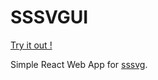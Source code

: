 # SSSVGUI

[Try it out !](https://svg.doky.fr)

Simple React Web App for [sssvg](https://github.com/doky-fr/sssvg).
